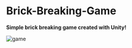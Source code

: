 # Brick-Breaking-Game

<b>Simple brick breaking game created with Unity!</b> 

  
![game](https://user-images.githubusercontent.com/112391850/189838527-044663b8-4c6d-4c12-a582-cfe8e7a01ed8.gif)
